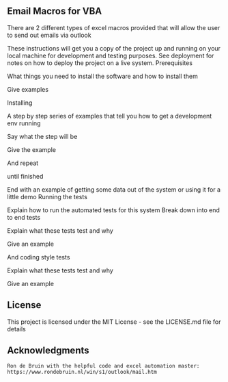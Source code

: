 ## Email Macros for VBA

There are 2 different types of excel macros provided that will allow the user to send out emails via outlook

These instructions will get you a copy of the project up and running on your local machine for development and testing purposes. See deployment for notes on how to deploy the project on a live system.
Prerequisites

What things you need to install the software and how to install them

Give examples

Installing

A step by step series of examples that tell you how to get a development env running

Say what the step will be

Give the example

And repeat

until finished

End with an example of getting some data out of the system or using it for a little demo
Running the tests

Explain how to run the automated tests for this system
Break down into end to end tests

Explain what these tests test and why

Give an example

And coding style tests

Explain what these tests test and why

Give an example

## License

This project is licensed under the MIT License - see the LICENSE.md file for details

## Acknowledgments
  
    Ron de Bruin with the helpful code and excel automation master:
    https://www.rondebruin.nl/win/s1/outlook/mail.htm


